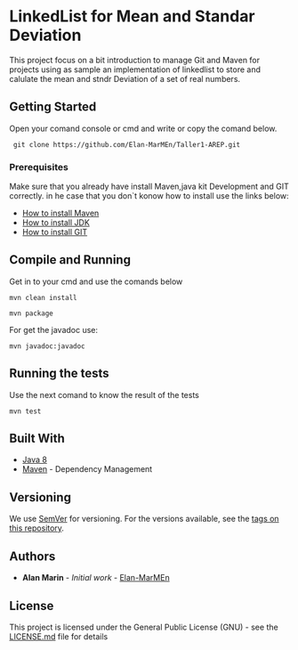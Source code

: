 # LinkedList for Mean and Standar Deviation

This project focus on a bit introduction to manage Git and Maven for projects using as sample an implementation of linkedlist to store and calulate the mean and stndr Deviation of a set of real numbers.  

## Getting Started

Open your comand console or cmd and write or copy the comand below.

```
 git clone https://github.com/Elan-MarMEn/Taller1-AREP.git
```

### Prerequisites

Make sure that you already have install Maven,java kit Development and GIT correctly. in he case that you don`t konow how to install use the links below:

* [How to install Maven](https://www.youtube.com/watch?v=RfCWg5ay5B0)
* [How to install JDK](https://www.youtube.com/watch?v=IJ-PJbvJBGs)
* [How to install GIT](https://git-scm.com/book/en/v2/Getting-Started-Installing-Git)
## Compile and Running
Get in to your cmd and use the comands below

```
mvn clean install

mvn package
```

For get the javadoc use:

```
mvn javadoc:javadoc
```

## Running the tests

Use the next comand to know the result of the tests

```
mvn test
```

## Built With

* [Java 8](https://www.java.com/es/about/whatis_java.jsp) 
* [Maven](https://maven.apache.org/) - Dependency Management


## Versioning

We use [SemVer](http://semver.org/) for versioning. For the versions available, see the [tags on this repository](https://github.com/your/project/tags). 

## Authors

* **Alan Marin** - *Initial work* - [Elan-MarMEn](https://github.com/Elan-MarMEn)


## License

This project is licensed under the General Public License (GNU) - see the [LICENSE.md](LICENSE.md) file for details
